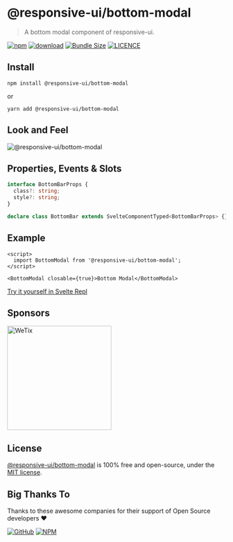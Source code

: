 # @responsive-ui/bottom-modal

> A bottom modal component of responsive-ui.

<p>

[![npm](https://img.shields.io/npm/v/@responsive-ui/bottom-modal.svg)](https://www.npmjs.com/package/@responsive-ui/bottom-modal)
[![download](https://img.shields.io/npm/dw/@responsive-ui/bottom-modal.svg)](https://www.npmjs.com/package/@responsive-ui/bottom-modal)
[![Bundle Size](https://badgen.net/bundlephobia/minzip/%40responsive-ui%2Fbottom-modal)](https://bundlephobia.com/result?p=@responsive-ui/bottom-modal)
[![LICENCE](https://img.shields.io/github/license/wetix/responsive-ui)](https://github.com/wetix/responsive-ui/blob/master/LICENSE)

</p>

## Install

```console
npm install @responsive-ui/bottom-modal
```

or

```console
yarn add @responsive-ui/bottom-modal
```

## Look and Feel

<img src="https://user-images.githubusercontent.com/28108597/104998043-8a18a600-5a65-11eb-9fe8-381e3934476b.png"
alt="@responsive-ui/bottom-modal" />

## Properties, Events & Slots

```ts
interface BottomBarProps {
  class?: string;
  style?: string;
}

declare class BottomBar extends SvelteComponentTyped<BottomBarProps> {}
```

## Example

```svelte
<script>
  import BottomModal from '@responsive-ui/bottom-modal';
</script>

<BottomModal closable={true}>Bottom Modal</BottomModal>
```

[Try it yourself in Svelte Repl](https://svelte.dev/repl/00bbb3aaea2d43fcaca9e8ba9dfef718?version=latest)

## Sponsors

<img src="https://asset.wetix.my/images/logo/wetix.png" alt="WeTix" width="240px">

## License

[@responsive-ui/bottom-modal](https://github.com/wetix/responsive-ui/tree/master/components/bottom-modal) is 100% free and open-source, under the [MIT license](https://github.com/wetix/responsive-ui/blob/master/LICENSE).

## Big Thanks To

Thanks to these awesome companies for their support of Open Source developers ❤

[![GitHub](https://jstools.dev/img/badges/github.svg)](https://github.com/open-source)
[![NPM](https://jstools.dev/img/badges/npm.svg)](https://www.npmjs.com/)
